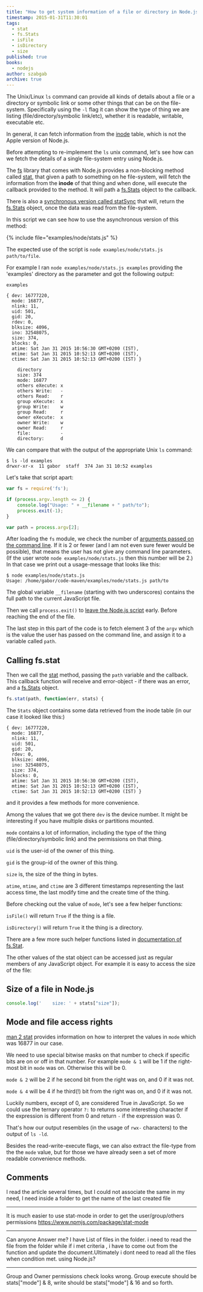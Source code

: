 ```yaml
---
title: "How to get system information of a file or directory in Node.js (stat)"
timestamp: 2015-01-31T11:30:01
tags:
  - stat
  - fs.Stats
  - isFile
  - isDirectory
  - size
published: true
books:
  - nodejs
author: szabgab
archive: true
---
```



The Unix/Linux `ls` command can provide all kinds of details about a file or a directory
or symbolic link or some other things that can be on the file-system. Specifically using the `-l`
flag it can show the type of thing we are listing (file/directory/symbolic link/etc), whether it
is readable, writable, executable etc.

In general, it can fetch information from the [inode](http://en.wikipedia.org/wiki/Inode) table,
which is not the Apple version of Node.js.

Before attempting to re-implement the `ls` unix command, let's see how can we fetch the details
of a single file-system entry using Node.js.


The [fs](http://nodejs.org/api/fs.html) library that comes with Node.js provides a non-blocking
method called [stat](http://nodejs.org/api/fs.html#fs_fs_stat_path_callback), that given
a path to something on he file-system, will fetch the information from the <b>inode</b> of that thing
and when done, will execute the callback provided to the method. It will path a
[fs.Stats](http://nodejs.org/api/fs.html#fs_class_fs_stats) object to the callback.

There is also a [synchronous version called statSync](http://nodejs.org/api/fs.html#fs_fs_statsync_path)
that will, return the [fs.Stats](http://nodejs.org/api/fs.html#fs_class_fs_stats) object, once the
data was read from the file-system.

In this script we can see how to use the asynchronous version of this method:

{% include file="examples/node/stats.js" %}

The expected use of the script is `node examples/node/stats.js path/to/file`.

For example I ran `node examples/node/stats.js examples` providing the 'examples'
directory as the parameter and got the following output:

```
examples

{ dev: 16777220,
  mode: 16877,
  nlink: 11,
  uid: 501,
  gid: 20,
  rdev: 0,
  blksize: 4096,
  ino: 32548075,
  size: 374,
  blocks: 0,
  atime: Sat Jan 31 2015 10:56:30 GMT+0200 (IST),
  mtime: Sat Jan 31 2015 10:52:13 GMT+0200 (IST),
  ctime: Sat Jan 31 2015 10:52:13 GMT+0200 (IST) }

    directory
    size: 374
    mode: 16877
    others eXecute: x
    others Write:   -
    others Read:    r
    group eXecute:  x
    group Write:    w
    group Read:     r
    owner eXecute:  x
    owner Write:    w
    owner Read:     r
    file:           -
    directory:      d
```

We can compare that with the output of the appropriate Unix `ls` command:

```
$ ls -ld examples
drwxr-xr-x  11 gabor  staff  374 Jan 31 10:52 examples
```

Let's take that script apart:

```javascript
var fs = require('fs');

if (process.argv.length <= 2) {
    console.log("Usage: " + __filename + " path/to");
    process.exit(-1);
}

var path = process.argv[2];
```

After loading the `fs` module, we check the number of [arguments passed on the command line](/argv-raw-command-line-arguments-in-nodejs).
If it is 2 or fewer (and I am not even sure fewer would be possible), that means the user has not give any command line parameters.
(If the user wrote `node examples/node/stats.js` then this number will be 2.) In that case we print out a usage-message that looks like this:

```
$ node examples/node/stats.js
Usage: /home/gabor/code-maven/examples/node/stats.js path/to
```

The global variable `__filename` (starting with two underscores) contains the full path to the current JavaScript file.

Then we call `process.exit()` to [leave the Node.js script](/how-to-exit-a-nodejs-script) early.
Before reaching the end of the file.

The last step in this part of the code is to fetch element 3 of the `argv` which is the value the user has passed on the
command line, and assign it to a variable called `path`.

## Calling fs.stat

Then we call the [stat](http://nodejs.org/api/fs.html#fs_fs_stat_path_callback) method, passing
the `path` variable and the callback. This callback function will receive and error-object - if there was an error,
and a [fs.Stats](http://nodejs.org/api/fs.html#fs_class_fs_stats) object.

```javascript
fs.stat(path, function(err, stats) {
```

The `Stats` object contains some data retrieved from the inode table (in our case it looked like this:)

```
{ dev: 16777220,
  mode: 16877,
  nlink: 11,
  uid: 501,
  gid: 20,
  rdev: 0,
  blksize: 4096,
  ino: 32548075,
  size: 374,
  blocks: 0,
  atime: Sat Jan 31 2015 10:56:30 GMT+0200 (IST),
  mtime: Sat Jan 31 2015 10:52:13 GMT+0200 (IST),
  ctime: Sat Jan 31 2015 10:52:13 GMT+0200 (IST) }
```

and it provides a few methods for more convenience.

Among the values that we got there `dev` is the device number. It might be interesting if you have
multiple disks or partitions mounted.

`mode` contains a lot of information, including the type of the thing (file/directory/symbolic link)
and the permissions on that thing.

`uid` is the user-id of the owner of this thing.

`gid` is the group-id of the owner of this thing.

`size` is, the size of the thing in bytes.

`atime`, `mtime`, and `ctime` are 3 different timestamps representing the last
access time, the last modify time and the create time of the thing.

Before checking out the value of `mode`, let's see a few helper functions:

`isFile()` will return `True` if the thing is a file.

`isDirectory()` will return `True` it the thing is a directory.

There are a few more such helper functions listed in [documentation of fs.Stat](http://nodejs.org/api/fs.html#fs_class_fs_stats).

The other values of the stat object can be accessed just as regular members of any JavaScript object.
For example it is easy to access the size of the file:

## Size of a file in Node.js

```javascript
console.log('    size: ' + stats["size"]);
```

## Mode and file access rights

[man 2 stat](http://man7.org/linux/man-pages/man2/stat.2.html) provides information on how to interpret
the values in `mode` which was 16877 in our case.

We need to use special bitwise masks on that number to check if specific bits are on or off in that number.
For example `mode & 1` will be 1 if the right-most bit in `mode` was on. Otherwise this will be 0.

`mode & 2` will be 2 if he second bit from the right was on, and 0 if it was not.

`mode & 4` will be 4 if he third(!) bit from the right was on, and 0 if it was not.

Luckily numbers, except of 0, are considered True in JavaScript. So we could use the
ternary operator `?:` to returns some interesting character if the expression is different from 0
and return `-` if the expression was 0.

That's how our output resembles (in the usage of `rwx-` characters) to the output of `ls -ld`.

Besides the read-write-execute flags, we can also extract the file-type from the the `mode`
value, but for those we have already seen a set of more readable convenience methods.

## Comments

I read the article several times, but I could not associate the same in my need, I need inside a folder to get the name of the last created file

<hr>

It is much easier to use stat-mode in order to get the user/group/others permissions https://www.npmjs.com/package/stat-mode

<hr>

Can anyone Answer me?
I have List of files in the folder. i need to read the file from the folder while if i met criteria , i have to come out from the function and update the document.Ultimately i dont need to read all the files when condition met. using Node.js?

<hr>

Group and Owner permissions check looks wrong. Group execute should be stats["mode"] & 8, write should be stats["mode"] & 16 and so forth.


